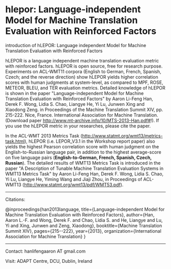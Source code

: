 hlepor: Language-independent Model for Machine Translation Evaluation with Reinforced Factors
====================

introduction of hLEPOR: Language independent Model for Machine Translation Evaluation with Reinforced Factors

hLEPOR is a language independent machine translation evaluation metric with reinforced factors. hLEPOR is open source, 
free for research purpose. Experiments on ACL-WMT11 corpora (English to German, French, Spanish, Czech; and the reverse
direction) show hLEPOR yields higher correlation scores with human judgments at system-level, as compared to MPF, ROSE,
METEOR, BLEU, and TER evaluation metrics. Detailed knowledge of hLEPOR is shown in the paper "Language-independent Model
for Machine Translation Evaluation with Reinforced Factors" by Aaron Li-Feng Han, Derek F. Wong, Lidia S. Chao, Liangye
He, Yi Lu, Junwen Xing and Xiaodong Zeng. in Proceedings of the Machine Translation Summit XIV, pp. 215-222. Nice, France. 
International Association for Machine Translation. (Download paper http://www.mt-archive.info/10/MTS-2013-Han.pdf#!). If you use the 
hLEPOR metric in your researches, please cite the paper.

In the ACL-WMT 2013 Metrics Task (http://www.statmt.org/wmt13/metrics-task.html), hLEPOR (i.e. LEPOR_V3.1 in the 
Workshop report paper) also yields the highest Pearson correlation score with human judgment on the English-to-Russian 
language pair, in addition to the highest average-score on five language pairs 
(**English-to-German, French, Spanish, Czech, Russian**). The detailed results of WMT13 Metrics Task is introduced in
the paper "A Description of Tunable Machine Translation Evaluation Systems in WMT13 Metrics Task" by Aaron Li-Feng Han, 
Derek F. Wong, Lidia S. Chao, Yi Lu, Liangye He, Yiming Wang and Jiaji Zhou, in Proceedings of ACL-WMT13 
(http://www.statmt.org/wmt13/pdf/WMT53.pdf).

--------
Citations:

@inproceedings{han2013language,
  title={Language-independent Model for Machine Translation Evaluation with Reinforced Factors},
  author={Han, Aaron L.-F. and Wong, Derek F. and Chao, Lidia S. and He, Liangye and Lu, Yi and Xing, Junwen and Zeng, Xiaodong},
  booktitle={Machine Translation Summit XIV},
  pages={215--222},
  year={2013},
  organization={International Association for Machine Translation}
}

-------------

Contact: hanlifengaaron AT gmail.com

Visit: ADAPT Centre, DCU, Dublin, Ireland
